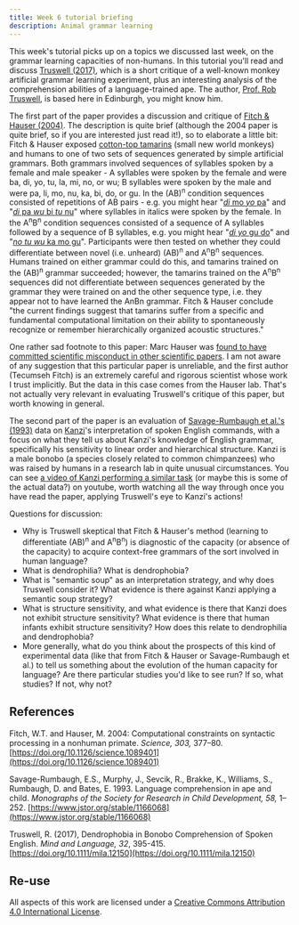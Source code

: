 ```yaml
---
title: Week 6 tutorial briefing
description: Animal grammar learning
---
```


This week's tutorial picks up on a topics we discussed last week, on the grammar learning capacities of non-humans. In this tutorial you'll read and discuss [Truswell (2017)](https://doi.org/10.1111/mila.12150), which is a short critique of a well-known monkey artificial grammar learning experiment, plus an interesting analysis of the comprehension abilities of a language-trained ape. The author, [Prof. Rob Truswell](http://robtruswell.com), is based here in Edinburgh, you might know him. 

The first part of the paper provides a discussion and critique of [Fitch & Hauser (2004)](https://doi.org/10.1126/science.1089401). The description is quite brief (although the 2004 paper is quite brief, so if you are interested just read it!), so to elaborate a little bit: Fitch & Hauser exposed [cotton-top tamarins](https://en.wikipedia.org/wiki/Cotton-top_tamarin) (small new world monkeys) and humans to one of two sets of sequences generated by simple artificial grammars. Both grammars involved sequences of syllables spoken by a female and male speaker - A syllables were spoken by the female and were ba, di, yo, tu, la, mi, no, or wu; B syllables were spoken by the male and were pa, li, mo, nu, ka, bi, do, or gu. In the (AB)<sup>n</sup> condition sequences consisted of repetitions of AB pairs - e.g. you might hear "[*di* mo *yo* pa](fitchhauser_materials/di-mo-yo-pa.wav)" and "[*di* pa *wu* bi *tu* nu](fitchhauser_materials/di-pa-wu-bi-tu-nu.wav)" where syllables in italics were spoken by the female. In the A<sup>n</sup>B<sup>n</sup> condition sequences consisted of a sequence of A syllables followed by a sequence of B syllables, e.g. you might hear "[*di yo* gu do](fitchhauser_materials/di-yo-gu-do.wav)" and "[*no tu wu* ka mo gu](fitchhauser_materials/no-tu-wu-ka-mo-gu.wav)". Participants were then tested on whether they could differentiate between novel (i.e. unheard) (AB)<sup>n</sup> and A<sup>n</sup>B<sup>n</sup> sequences. Humans trained on either grammar could do this, and tamarins trained on the (AB)<sup>n</sup> grammar succeeded; however, the tamarins trained on the A<sup>n</sup>B<sup>n</sup> sequences did not differentiate between sequences generated by the grammar they were trained on and the other sequence type, i.e. they appear not to have learned the AnBn grammar. Fitch & Hauser conclude "the current findings suggest that tamarins suffer from a specific and fundamental computational limitation on their ability to spontaneously recognize or remember hierarchically organized acoustic structures."

One rather sad footnote to this paper: Marc Hauser was [found to have committed scientific misconduct in other scientific papers](https://en.wikipedia.org/wiki/Marc_Hauser#Scientific_misconduct). I am not aware of any suggestion that this particular paper is unreliable, and the first author (Tecumseh Fitch) is an extremely careful and rigorous scientist whose work I trust implicitly. But the data in this case comes from the Hauser lab. That's not actually very relevant in evaluating Truswell's critique of this paper, but worth knowing in general.

The second part of the paper is an evaluation of [Savage-Rumbaugh et al.'s (1993)](https://www.jstor.org/stable/1166068) data on [Kanzi](https://en.wikipedia.org/wiki/Kanzi)'s interpretation of spoken English commands, with a focus on what they tell us about Kanzi's knowledge of English grammar, specifically his sensitivity to linear order and hierarchical structure. Kanzi is a male bonobo (a species closely related to common chimpanzees) who was raised by humans in a research lab in quite unusual circumstances. You can see [a video of Kanzi performing a similar task](https://youtu.be/2Dhc2zePJFE) (or maybe this is some of the actual data?) on youtube, worth watching all the way through once you have read the paper, applying Truswell's eye to Kanzi's actions!  

Questions for discussion:
- Why is Truswell skeptical that Fitch & Hauser's method (learning to differentiate (AB)<sup>n</sup> and A<sup>n</sup>B<sup>n</sup>) is diagnostic of the capacity (or absence of the capacity) to acquire context-free grammars of the sort involved in human language?
- What is dendrophilia? What is dendrophobia?
- What is "semantic soup" as an interpretation strategy, and why does Truswell consider it? What evidence is there against Kanzi applying a semantic soup strategy?
- What is structure sensitivity, and what evidence is there that Kanzi does not exhibit structure sensitivity? What evidence is there that human infants exhibit structure sensitivity? How does this relate to dendrophilia and dendrophobia?
- More generally, what do you think about the prospects of this kind of experimental data (like that from Fitch & Hauser or Savage-Rumbaugh et al.) to tell us something about the evolution of the human capacity for language? Are there particular studies you'd like to see run? If so, what studies? If not, why not?


## References

Fitch, W.T. and Hauser, M. 2004: Computational constraints on syntactic processing in a nonhuman primate. *Science, 303,* 377–80. [https://doi.org/10.1126/science.1089401](https://doi.org/10.1126/science.1089401)

Savage-Rumbaugh, E.S., Murphy, J., Sevcik, R., Brakke, K., Williams, S., Rumbaugh, D. and Bates, E. 1993. Language comprehension in ape and child. *Monographs of the
Society for Research in Child Development, 58,* 1–252. [https://www.jstor.org/stable/1166068](https://www.jstor.org/stable/1166068)

Truswell, R. (2017), Dendrophobia in Bonobo Comprehension of Spoken English. *Mind and Language, 32*, 395-415. [https://doi.org/10.1111/mila.12150](https://doi.org/10.1111/mila.12150)

## Re-use

All aspects of this work are licensed under a [Creative Commons Attribution 4.0 International License](http://creativecommons.org/licenses/by/4.0/).
